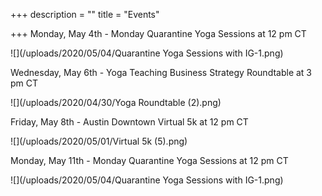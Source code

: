 +++
description = ""
title = "Events"

+++
Monday, May 4th  -  Monday Quarantine Yoga Sessions at 12 pm CT

![](/uploads/2020/05/04/Quarantine Yoga Sessions with IG-1.png)

Wednesday, May 6th - Yoga Teaching Business Strategy Roundtable at 3 pm CT

![](/uploads/2020/04/30/Yoga Roundtable (2).png)

Friday, May 8th - Austin Downtown Virtual 5k at 12 pm CT

![](/uploads/2020/05/01/Virtual 5k (5).png)

Monday, May 11th -  Monday Quarantine Yoga Sessions at 12 pm CT

![](/uploads/2020/05/04/Quarantine Yoga Sessions with IG-1.png)